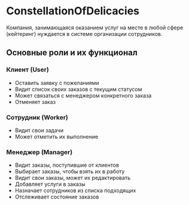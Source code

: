 # ConstellationOfDelicacies
Компания, занимающаяся оказанием услуг на месте в любой сфере (кейтеринг) нуждается в системе организации сотрудников.

## Основные роли и их функционал
### Клиент (User)
- Оставить заявку с пожеланиями
- Видит список своих заказов с текущим статусом
- Может связаться с менеджером конкретного заказа
- Отменяет заказ

### Сотрудник (Worker)
- Видит свои задачи 
- Может отметить их выполнение

### Менеджер (Manager)
- Видит заказы, поступившие от клиентов
- Выбирает заказы, чтобы взять их в работу
- Видит свои заказы, может их редактировать
- Добавляет услуги в заказы
- Назначает сотрудников из списка подходящих
- Отслеживает состояние заказов